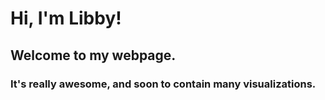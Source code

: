 # Hi, I'm Libby!
## Welcome to my webpage.
### It's really awesome, and soon to contain many visualizations.
